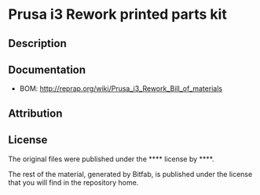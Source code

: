 # Prusa i3 Rework printed parts kit

## Description




## Documentation

* BOM: http://reprap.org/wiki/Prusa_i3_Rework_Bill_of_materials


## Attribution



## License

The original files were published under the **** license by ****.

The rest of the material, generated by Bitfab, is published under the license that you will find in the repository home.
